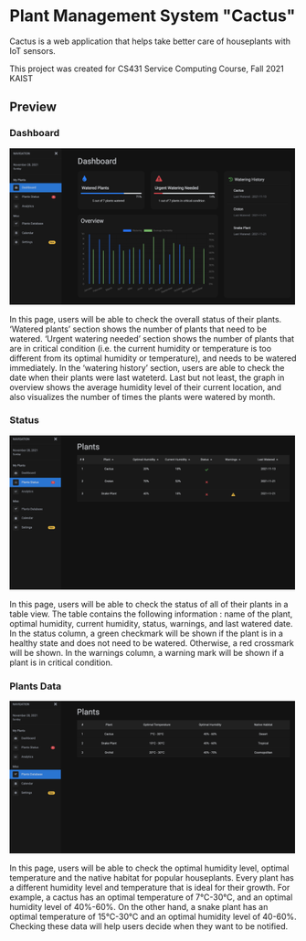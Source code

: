 # Plant Management System "Cactus"

Cactus is a web application that helps take better care of houseplants with IoT sensors.

This project was created for CS431 Service Computing Course, Fall 2021 KAIST

## Preview

### Dashboard

<img src="https://github.com/quicksilversel/cactus/blob/main/img/index.png" width="500" />

In this page, users will be able to check the overall status of their plants. 
‘Watered plants’ section shows the number of plants that need to be watered. 
‘Urgent watering needed’ section shows the number of plants that are in critical condition 
(i.e. the current humidity or temperature is too different from its optimal humidity or temperature), 
and needs to be watered immediately. 
In the ‘watering history’ section, users are able to check the date when their plants were last wateterd. 
Last but not least, the graph in overview shows the average humidity level of their current location, 
and also visualizes the number of times the plants were watered by month. 

### Status 

<img src="https://github.com/quicksilversel/cactus/blob/main/img/status.png" width="500" />

In this page, users will be able to check the status of all of their plants in a table view. 
The table contains the following information : name of the plant, optimal humidity, current humidity, status, warnings, and last watered date. 
In the status column, a green checkmark will be shown if the plant is in a healthy state and does not need to be watered. 
Otherwise, a red crossmark will be shown. In the warnings column, a warning mark will be shown if a plant is in critical condition.

### Plants Data

<img src="https://github.com/quicksilversel/cactus/blob/main/img/plantsdata.png" width="500" />

In this page, users will be able to check the optimal humidity level, optimal temperature and the native habitat for popular houseplants. 
Every plant has a different humidity level and temperature that is ideal for their growth. 
For example, a cactus has an optimal temperature of 7℃-30℃, and an optimal humidity level of 40%-60%. On the other hand, 
a snake plant has an optimal temperature of 15℃-30℃ and an optimal humidity level of 40-60%. 
Checking these data will help users decide when they want to be notified. 

